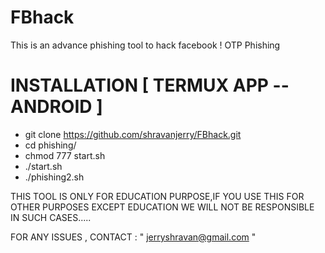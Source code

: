 # FBhack
This is an advance phishing tool to hack facebook !  OTP Phishing




# INSTALLATION [ TERMUX APP --ANDROID ]
* git clone https://github.com/shravanjerry/FBhack.git
* cd phishing/
* chmod 777 start.sh
* ./start.sh
* ./phishing2.sh



THIS TOOL IS ONLY FOR EDUCATION PURPOSE,IF YOU USE THIS FOR OTHER PURPOSES EXCEPT EDUCATION  WE WILL NOT BE RESPONSIBLE IN SUCH CASES.....



FOR ANY ISSUES , CONTACT : " jerryshravan@gmail.com "
